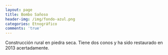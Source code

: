 ```yaml
---
layout: page
title: Bombo Sañoso
header-img: /img/fondo-azul.png
categories: Etnográfico
comments: 'true'
---
```



Construcción rural en piedra seca. Tiene dos conos y ha sido restaurado en 2013 acertadamente.

<div class="photo-gallery">
<ul>
</ul>
</div>

